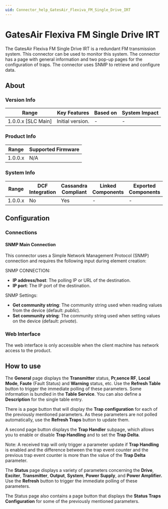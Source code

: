 ```yaml
---
uid: Connector_help_GatesAir_Flexiva_FM_Single_Drive_IRT
---
```


# GatesAir Flexiva FM Single Drive IRT

The GatesAir Flexiva FM Single Drive IRT is a redundant FM transmission system. This connector can be used to monitor this system. The connector has a page with general information and two pop-up pages for the configuration of traps. The connector uses SNMP to retrieve and configure data.

## About

### Version Info

| Range                | Key Features     | Based on     | System Impact     |
|----------------------|------------------|--------------|-------------------|
| 1.0.0.x [SLC Main]   | Initial version. | -            | -                 |

### Product Info

| Range     | Supported Firmware     |
|-----------|------------------------|
| 1.0.0.x   | N/A                    |

### System Info

| Range     | DCF Integration     | Cassandra Compliant     | Linked Components     | Exported Components     |
|-----------|---------------------|-------------------------|-----------------------|-------------------------|
| 1.0.0.x   | No                  | Yes                     | -                     | -                       |

## Configuration

### Connections

#### SNMP Main Connection

This connector uses a Simple Network Management Protocol (SNMP) connection and requires the following input during element creation:

SNMP CONNECTION:

- **IP address/host**: The polling IP or URL of the destination.
- **IP port**: The IP port of the destination.

SNMP Settings:

- **Get community string**: The community string used when reading values from the device (default: *public*).
- **Set community string**: The community string used when setting values on the device (default: *private*).

### Web Interface

The web interface is only accessible when the client machine has network access to the product.

## How to use

The **General** page displays the **Transmitter** status, **Pr‚sence RF**, **Local Mode**, **Faute** (Fault Status) and **Warning** status, etc. Use the **Refresh Table** button to trigger the immediate polling of these parameters. Some information is bundled in the **Table Service**. You can also define a **Description** for the single table entry.

There is a page button that will display the **Trap** **configuration** for each of the previously mentioned parameters. As these parameters are not polled automatically, use the **Refresh Traps** button to update them.

A second page button displays the **Trap Handler** subpage, which allows you to enable or disable **Trap Handling** and to set the **Trap Delta**.

Note: A received trap will only trigger a parameter update if **Trap Handling** is enabled and the difference between the trap event counter and the previous trap event counter is more than the value of the **Trap Delta** parameter.

The **Status** page displays a variety of parameters concerning the **Drive**, **Exciter**, **Transmitter**, **Output**, **System**, **Power Supply**, and **Power Amplifier.** Use the **Refresh** button to trigger the immediate polling of these parameters.

The Status page also contains a page button that displays the **Status Traps Configuration** for some of the previously mentioned parameters.
